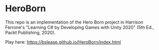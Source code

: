 # HeroBorn
 
This repo is an implementation of the Hero Born project in Harrison Ferrone's "Learning C# by Developing Games with Unity 2020" (5th Ed., Packt Publishing, 2020).

Play here: https://bslease.github.io/HeroBorn/index.html
